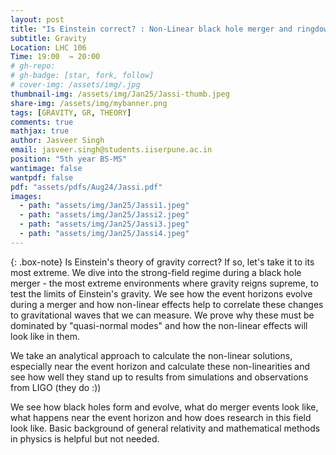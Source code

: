 ```yaml
---
layout: post
title: "Is Einstein correct? : Non-Linear black hole merger and ringdown"
subtitle: Gravity 
Location: LHC 106
Time: 19:00  → 20:00
# gh-repo:
# gh-badge: [star, fork, follow]
# cover-img: /assets/img/.jpg
thumbnail-img: /assets/img/Jan25/Jassi-thumb.jpeg
share-img: /assets/img/mybanner.png
tags: [GRAVITY, GR, THEORY]
comments: true
mathjax: true
author: Jasveer Singh 
email: jasveer.singh@students.iiserpune.ac.in
position: "5th year BS-MS"
wantimage: false
wantpdf: false
pdf: "assets/pdfs/Aug24/Jassi.pdf"
images:
  - path: "assets/img/Jan25/Jassi1.jpeg"
  - path: "assets/img/Jan25/Jassi2.jpeg"
  - path: "assets/img/Jan25/Jassi3.jpeg"
  - path: "assets/img/Jan25/Jassi4.jpeg"
---
```

{: .box-note}
Is Einstein's theory of gravity correct? If so, let's take it to its most extreme. We dive into the strong-field regime during a black hole merger - the most extreme environments where gravity reigns supreme, to test the limits of Einstein's gravity.  We see how the event horizons evolve during a merger and how non-linear effects help to correlate these changes to gravitational waves that we can measure. We prove why these must be dominated by "quasi-normal modes" and how the non-linear effects will look like in them. 

We take an analytical approach to calculate the non-linear solutions, especially near the event horizon and calculate these non-linearities and see how well they stand up to results from simulations and observations from LIGO (they do :))

We see how black holes form and evolve, what do merger events look like, what happens near the event horizon and how does research in this field look like.
Basic background of general relativity and mathematical methods in physics is helpful but not needed.